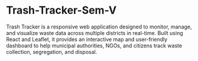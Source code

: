 # Trash-Tracker-Sem-V
Trash Tracker is a responsive web application designed to monitor, manage, and visualize waste data across multiple districts in real-time. Built using React and Leaflet, it provides an interactive map and user-friendly dashboard to help municipal authorities, NGOs, and citizens track waste collection, segregation, and disposal.
